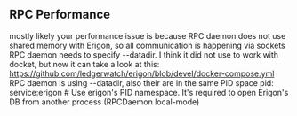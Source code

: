 ## RPC Performance 

mostly likely your performance issue is because RPC daemon does not use shared memory with Erigon, so all communication is happening via sockets
RPC daemon needs to specify --datadir. I think it did not use to work with docket, but now it can
take a look at this: https://github.com/ledgerwatch/erigon/blob/devel/docker-compose.yml
RPC daemon is using --datadir, also their are in the same PID space
pid: service:erigon # Use erigon's PID namespace. It's required to open Erigon's DB from another process (RPCDaemon local-mode)
